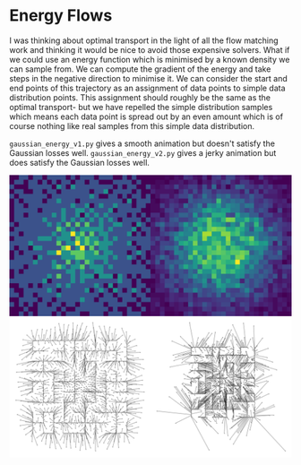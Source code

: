 # Energy Flows

I was thinking about optimal transport in the light of all the flow matching work and
thinking it would be nice to avoid those expensive solvers. What if we could use an
energy function which is minimised by a known density we can sample from. We can compute
the gradient of the energy and take steps in the negative direction to minimise it. We
can consider the start and end points of this trajectory as an assignment of data points
to simple data distribution points. This assignment should roughly be the same as the
optimal transport- but we have repelled the simple distribution samples which means each
data point is spread out by an even amount which is of course nothing like real samples
from this simple data distribution.

`gaussian_energy_v1.py` gives a smooth animation but doesn't satisfy the Gaussian
losses well.
`gaussian_energy_v2.py` gives a jerky animation but does satisfy the Gaussian
losses well. 

![sample](v1.png)
